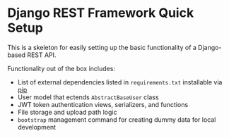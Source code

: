 Django REST Framework Quick Setup
=================================

This is a skeleton for easily setting up the basic functionality of a Django-based REST API.

Functionality out of the box includes:
* List of external dependencies listed in `requirements.txt` installable via [pip](https://pypi.python.org/pypi/pip)
* User model that ectends `AbstractBaseUser` class
* JWT token authentication views, serializers, and functions
* File storage and upload path logic
* `bootstrap` management command for creating dummy data for local development
